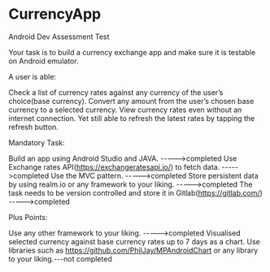# CurrencyApp
Android Dev Assessment Test

Your task is to build a currency exchange app and make sure it is testable on Android emulator.



A user is able:

Check a list of currency rates against any currency of the user’s choice(base currency).
Convert any amount from the user’s chosen base currency to a selected currency.
View currency rates even without an internet connection. Yet still able to refresh the latest rates by tapping the refresh button.


Mandatory Task:

Build an app using Android Studio and JAVA. ----->completed
Use Exchange rates API(https://exchangeratesapi.io/) to fetch data. ----->completed
Use the MVC pattern. ----->completed
Store persistent data by using realm.io or any framework to your liking. ----->completed
The task needs to be version controlled and store it in Gitlab(https://gitlab.com/) ----->completed


Plus Points:

Use any other framework to your liking. ----->completed
Visualised selected currency against base currency rates up to 7 days as a chart. Use libraries such as https://github.com/PhilJay/MPAndroidChart or any library to your liking.---not completed

